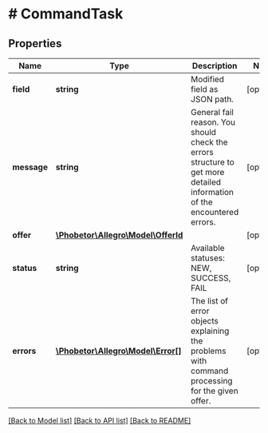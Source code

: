 # # CommandTask

## Properties

Name | Type | Description | Notes
------------ | ------------- | ------------- | -------------
**field** | **string** | Modified field as JSON path. | [optional]
**message** | **string** | General fail reason. You should check the errors structure to get more detailed information of the encountered errors. | [optional]
**offer** | [**\Phobetor\Allegro\Model\OfferId**](OfferId.md) |  | [optional]
**status** | **string** | Available statuses: NEW, SUCCESS, FAIL | [optional]
**errors** | [**\Phobetor\Allegro\Model\Error[]**](Error.md) | The list of error objects explaining the problems with command processing for the given offer. | [optional]

[[Back to Model list]](../../README.md#models) [[Back to API list]](../../README.md#endpoints) [[Back to README]](../../README.md)
